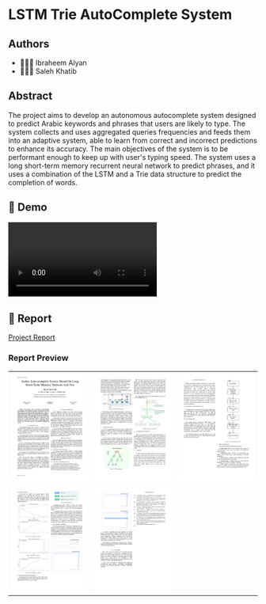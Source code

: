 # LSTM Trie AutoComplete System

## Authors

- 👨🏻‍💻 Ibraheem Alyan
- 👨🏻‍💻 Saleh Khatib

## Abstract

The project aims to develop an autonomous
autocomplete system designed to predict Arabic keywords and
phrases that users are likely to type. The system collects and uses
aggregated queries frequencies and feeds them into an adaptive
system, able to learn from correct and incorrect predictions to
enhance its accuracy. The main objectives of the system is to be
performant enough to keep up with user's typing speed. The
system uses a long short-term memory recurrent neural
network to predict phrases, and it uses a combination of the
LSTM and a Trie data structure to predict the completion of
words.

## 🎥 Demo

![Demo Video](./assets/autocomplete_demo.mp4)

## 📄 Report

[Project Report](./report/PdfReport_AutoCompleteSystem.pdf)

### Report Preview

<!-- table view of 3 images side by side (project_src/assets/report_preview/AutoCompleteSystem_page-0001.jpg) to 0005 -->

|                                                                     |                                                                     |                                                                     |
| ------------------------------------------------------------------- | ------------------------------------------------------------------- | ------------------------------------------------------------------- |
| ![Page 1](./assets/report_preview/AutoCompleteSystem_page-0001.jpg) | ![Page 2](./assets/report_preview/AutoCompleteSystem_page-0002.jpg) | ![Page 3](./assets/report_preview/AutoCompleteSystem_page-0003.jpg) |
| ![Page 4](./assets/report_preview/AutoCompleteSystem_page-0004.jpg) | ![Page 5](./assets/report_preview/AutoCompleteSystem_page-0005.jpg) |                                                                     |
